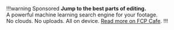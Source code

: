 !!!warning Sponsored
**Jump to the best parts of editing.**</br>
A powerful machine learning search engine for your footage.</br>
No clouds. No uploads. All on device. [Read more on FCP Cafe](/news/20241106/).
!!!